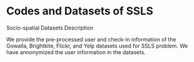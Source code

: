 # Codes and Datasets of SSLS
Socio-spatial Datasets Description 

We provide the pre-processed user and check-in information of the Gowalla, Brightkite, Flickr, and Yelp datasets used for SSLS problem. We have annonymized the user information in the datasets. 
